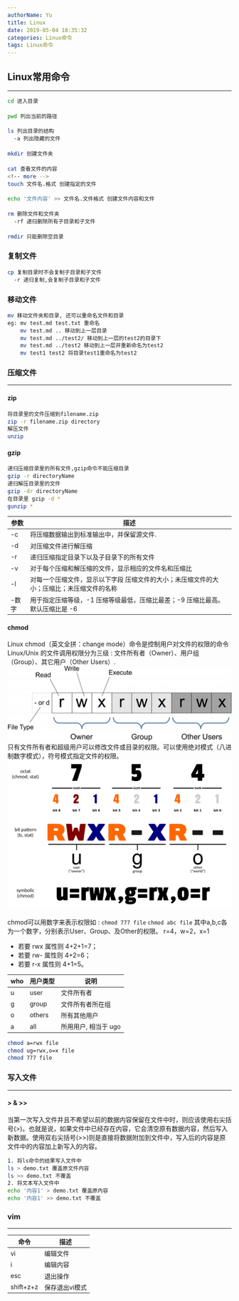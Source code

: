```yaml
---
authorName: Yu
title: Linux
date: 2019-05-04 18:35:32
categories: Linux命令
tags: Linux命令
---
```

## Linux常用命令
---
```bash
cd 进入目录

pwd 列出当前的路径

ls 列出目录的结构
  -a 列出隐藏的文件

mkdir 创建文件夹

cat 查看文件的内容
<!-- more -->
touch 文件名.格式 创建指定的文件

echo '文件内容' >> 文件名.文件格式 创建文件内容和文件

rm 删除文件和文件夹
  -rf 递归删除所有子目录和子文件

rmdir 只能删除空目录
```
### 复制文件
```sh
cp 复制目录时不会复制子目录和子文件
  -r 递归复制,会复制子目录和子文件
```
### 移动文件
```sh
mv 移动文件夹和目录, 还可以重命名文件和目录
eg: mv test.md test.txt 重命名
    mv test.md .. 移动到上一层目录
    mv test.md ../test2/ 移动到上一层的test2的目录下
    mv test.md ../test2 移动到上一层并重新命名为test2
    mv test1 test2 将目录test1重命名为test2
```

### 压缩文件
---
#### zip
```sh
将目录里的文件压缩到filename.zip
zip -r filename.zip directory
解压文件
unzip
```

#### gzip
```sh
递归压缩目录里的所有文件,gzip命令不能压缩目录
gzip -r directoryName 
递归解压目录里的文件
gzip -dr directoryName
在目录里 gzip -d *
gunzip *
```
| 参数 | 描述 |
| -- | -- |
| -c | 将压缩数据输出到标准输出中，并保留源文件. |
| -d | 对压缩文件进行解压缩 |
| -r | 递归压缩指定目录下以及子目录下的所有文件 |
| -v | 对于每个压缩和解压缩的文件，显示相应的文件名和压缩比 |
| -l | 对每一个压缩文件，显示以下字段 压缩文件的大小；未压缩文件的大小；压缩比；未压缩文件的名称|
| -数字 |	用于指定压缩等级，-1 压缩等级最低，压缩比最差；-9 压缩比最高。默认压缩比是 -6 |

#### chmod
Linux chmod（英文全拼：change mode）命令是控制用户对文件的权限的命令
Linux/Unix 的文件调用权限分为三级 : 文件所有者（Owner）、用户组（Group）、其它用户（Other Users）.
![1](./linux/1.jpg)
只有文件所有者和超级用户可以修改文件或目录的权限。可以使用绝对模式（八进制数字模式），符号模式指定文件的权限。
![2](./linux/2.png)

chmod可以用数字来表示权限如 :
`chmod 777 file`
`chmod abc file`
其中a,b,c各为一个数字，分别表示User、Group、及Other的权限。
r=4，w=2，x=1
- 若要 rwx 属性则 4+2+1=7；
- 若要 rw- 属性则 4+2=6；
- 若要 r-x 属性则 4+1=5。

| who | 用户类型 | 说明 |
| --- | ------- | --- |
| u	  | user	  | 文件所有者 |
| g	  | group	  | 文件所有者所在组 |
| o	  | others	| 所有其他用户     |
| a	  | all	    | 所用用户, 相当于 ugo |

```bash
chmod a=rwx file
chmod ug=rwx,o=x file
chmod 777 file
```

### 写入文件
---
#### > & >>
当第一次写入文件并且不希望以前的数据内容保留在文件中时，则应该使用右尖括号(>)。也就是说，如果文件中已经存在内容，它会清空原有数据内容，然后写入新数据。使用双右尖括号(>>)则是直接将数据附加到文件中，写入后的内容是原文件中的内容加上新写入的内容。
```bash
1. 将ls命令的结果写入文件中
ls > demo.txt 覆盖原文件内容
ls >> demo.txt 不覆盖
2. 将文本写入文件中
echo '内容1' > demo.txt 覆盖原内容
echo '内容1' >> demo.txt 不覆盖
```

### vim
---

| 命令 | 描述 |
| -- | -- |
| vi | 编辑文件 |
| i | 编辑内容 |
| esc | 退出操作 |
| shift+z+z | 保存退出vi模式|
